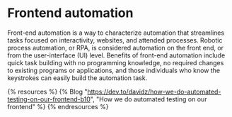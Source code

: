# Frontend automation

 Front-end automation is a way to characterize automation that streamlines tasks focused on interactivity, websites, and attended processes. Robotic process automation, or RPA, is considered automation on the front end, or from the user-interface (UI) level. Benefits of front-end automation include quick task building with no programming knowledge, no required changes to existing programs or applications, and those individuals who know the keystrokes can easily build the automation task.
 
 {% resources %}
  {% Blog "https://dev.to/davidz/how-we-do-automated-testing-on-our-frontend-b10", "How we do automated testing on our frontend" %}
{% endresources %}
